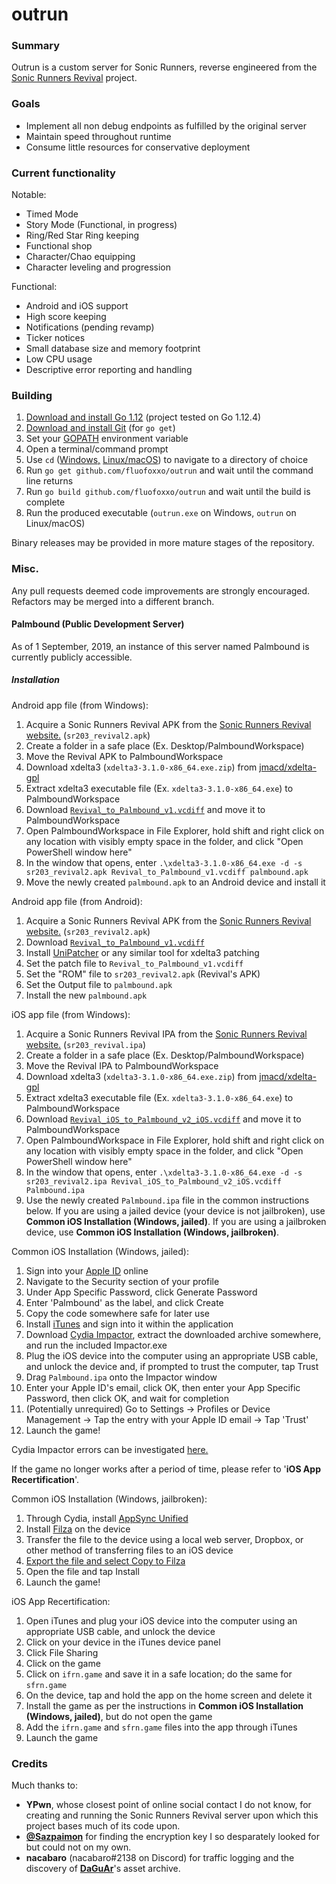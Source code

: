 # outrun

### Summary

Outrun is a custom server for Sonic Runners, reverse engineered from the [Sonic Runners Revival](https://sonic.runner.es/) project.

### Goals

  - Implement all non debug endpoints as fulfilled by the original server
  - Maintain speed throughout runtime
  - Consume little resources for conservative deployment

### Current functionality

Notable:
  - Timed Mode
  - Story Mode (Functional, in progress)
  - Ring/Red Star Ring keeping
  - Functional shop
  - Character/Chao equipping
  - Character leveling and progression
  

Functional:
  - Android and iOS support
  - High score keeping
  - Notifications (pending revamp)
  - Ticker notices
  - Small database size and memory footprint
  - Low CPU usage
  - Descriptive error reporting and handling

### Building

1. [Download and install Go 1.12](https://golang.org/dl/) (project tested on Go 1.12.4)
2. [Download and install Git](https://git-scm.com/downloads) (for `go get`)
3. Set your [GOPATH](https://github.com/golang/go/wiki/SettingGOPATH) environment variable
4. Open a terminal/command prompt
5. Use `cd` ([Windows,](https://www.digitalcitizen.life/command-prompt-how-use-basic-commands) [Linux/macOS](https://www.macworld.com/article/2042378/master-the-command-line-navigating-files-and-folders.html)) to navigate to a directory of choice
6. Run `go get github.com/fluofoxxo/outrun` and wait until the command line returns
7. Run `go build github.com/fluofoxxo/outrun` and wait until the build is complete
8. Run the produced executable (`outrun.exe` on Windows, `outrun` on Linux/macOS)

Binary releases may be provided in more mature stages of the repository.

### Misc.

Any pull requests deemed code improvements are strongly encouraged. Refactors may be merged into a different branch.

#### Palmbound (Public Development Server)

As of 1 September, 2019, an instance of this server named Palmbound is currently publicly accessible.

##### Installation

Android app file (from Windows):
1. Acquire a Sonic Runners Revival APK from the [Sonic Runners Revival website.](https://sonic.runner.es/) (`sr203_revival2.apk`)
2. Create a folder in a safe place (Ex. Desktop/PalmboundWorkspace)
3. Move the Revival APK to PalmboundWorkspace
4. Download xdelta3 (`xdelta3-3.1.0-x86_64.exe.zip`) from [jmacd/xdelta-gpl](https://github.com/jmacd/xdelta-gpl/releases)
5. Extract xdelta3 executable file (Ex. `xdelta3-3.1.0-x86_64.exe`) to PalmboundWorkspace
6. Download [`Revival_to_Palmbound_v1.vcdiff`](http://pbassets.fluofoxxo.pw:9002/Revival_to_Palmbound_v1.vcdiff) and move it to PalmboundWorkspace
7. Open PalmboundWorkspace in File Explorer, hold shift and right click on any location with visibly empty space in the folder, and click "Open PowerShell window here"
8. In the window that opens, enter `.\xdelta3-3.1.0-x86_64.exe -d -s sr203_revival2.apk Revival_to_Palmbound_v1.vcdiff palmbound.apk`
9. Move the newly created `palmbound.apk` to an Android device and install it

Android app file (from Android):
1. Acquire a Sonic Runners Revival APK from the [Sonic Runners Revival website.](https://sonic.runner.es/) (`sr203_revival2.apk`)
2. Download [`Revival_to_Palmbound_v1.vcdiff`](http://pbassets.fluofoxxo.pw:9002/Revival_to_Palmbound_v1.vcdiff)
3. Install [UniPatcher](https://play.google.com/store/apps/details?id=org.emunix.unipatcher) or any similar tool for xdelta3 patching
4. Set the patch file to `Revival_to_Palmbound_v1.vcdiff`
5. Set the "ROM" file to `sr203_revival2.apk` (Revival's APK)
6. Set the Output file to `palmbound.apk`
7. Install the new `palmbound.apk`

iOS app file (from Windows):
1. Acquire a Sonic Runners Revival IPA from the [Sonic Runners Revival website.](https://sonic.runner.es/) (`sr203_revival.ipa`)
2. Create a folder in a safe place (Ex. Desktop/PalmboundWorkspace)
3. Move the Revival IPA to PalmboundWorkspace
4. Download xdelta3 (`xdelta3-3.1.0-x86_64.exe.zip`) from [jmacd/xdelta-gpl](https://github.com/jmacd/xdelta-gpl/releases)
5. Extract xdelta3 executable file (Ex. `xdelta3-3.1.0-x86_64.exe`) to PalmboundWorkspace
6. Download [`Revival_iOS_to_Palmbound_v2_iOS.vcdiff`](http://pbassets.fluofoxxo.pw:9002/Revival_iOS_to_Palmbound_v2_iOS.vcdiff) and move it to PalmboundWorkspace
7. Open PalmboundWorkspace in File Explorer, hold shift and right click on any location with visibly empty space in the folder, and click "Open PowerShell window here"
8. In the window that opens, enter `.\xdelta3-3.1.0-x86_64.exe -d -s sr203_revival2.ipa Revival_iOS_to_Palmbound_v2_iOS.vcdiff Palmbound.ipa`
9. Use the newly created `Palmbound.ipa` file in the common instructions below. If you are using a jailed device (your device is not jailbroken), use **Common iOS Installation (Windows, jailed)**. If you are using a jailbroken device, use **Common iOS Installation (Windows, jailbroken)**.

Common iOS Installation (Windows, jailed):
1. Sign into your [Apple ID](https://appleid.apple.com) online
2. Navigate to the Security section of your profile
3. Under App Specific Password, click Generate Password
4. Enter 'Palmbound' as the label, and click Create
5. Copy the code somewhere safe for later use
6. Install [iTunes](https://support.apple.com/downloads/itunes) and sign into it within the application
7. Download [Cydia Impactor](http://www.cydiaimpactor.com/), extract the downloaded archive somewhere, and run the included Impactor.exe
8. Plug the iOS device into the computer using an appropriate USB cable, and unlock the device and, if prompted to trust the computer, tap Trust
9. Drag `Palmbound.ipa` onto the Impactor window
10. Enter your Apple ID's email, click OK, then enter your App Specific Password, then click OK, and wait for completion
11. (Potentially unrequired) Go to Settings -> Profiles or Device Management -> Tap the entry with your Apple ID email -> Tap 'Trust'
12. Launch the game!

Cydia Impactor errors can be investigated [here.](https://cydiaimpactor.online/cydia-impactor-errors/)

If the game no longer works after a period of time, please refer to '**iOS App Recertification**'.

Common iOS Installation (Windows, jailbroken):
1. Through Cydia, install [AppSync Unified](https://cydia.akemi.ai/?page/net.angelxwind.appsyncunified)
2. Install [Filza](https://filza.net/download/) on the device
3. Transfer the file to the device using a local web server, Dropbox, or other method of transferring files to an iOS device
4. [Export the file and select Copy to Filza](https://kubadownload.com/news/appsync-unified)
5. Open the file and tap Install
6. Launch the game!

iOS App Recertification:
1. Open iTunes and plug your iOS device into the computer using an appropriate USB cable, and unlock the device
2. Click on your device in the iTunes device panel
3. Click File Sharing
4. Click on the game
5. Click on `ifrn.game` and save it in a safe location; do the same for `sfrn.game`
6. On the device, tap and hold the app on the home screen and delete it
7. Install the game as per the instructions in **Common iOS Installation (Windows, jailed)**, but do not open the game
8. Add the `ifrn.game` and `sfrn.game` files into the app through iTunes
9. Launch the game

### Credits

Much thanks to:
  - **YPwn**, whose closest point of online social contact I do not know, for creating and running the Sonic Runners Revival server upon which this project bases much of its code upon.
  - **[@Sazpaimon](https://github.com/Sazpaimon)** for finding the encryption key I so desparately looked for but could not on my own.
  - **nacabaro** (nacabaro#2138 on Discord) for traffic logging and the discovery of **[DaGuAr](https://www.youtube.com/user/Gorila5)**'s asset archive.
